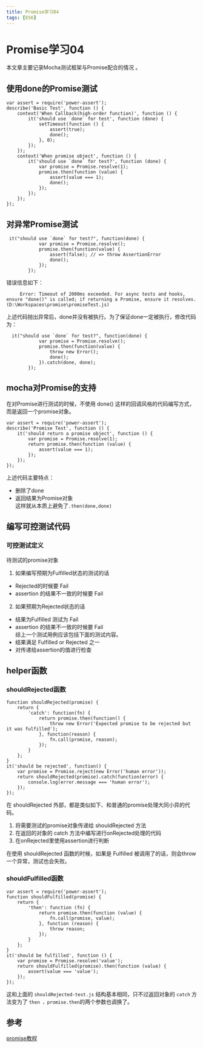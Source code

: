 ```yaml
---
title: Promise学习04
tags: [ES6]
---
```

# Promise学习04
本文章主要记录Mocha测试框架与Promise配合的情况
。
## 使用done的Promise测试
```
var assert = require('power-assert');
describe('Basic Test', function () {
    context('When Callback(high-order function)', function () {
        it('should use `done` for test', function (done) {
            setTimeout(function () {
                assert(true);
                done();
            }, 0);
        });
    });
    context('When promise object', function () {
        it('should use `done` for test?', function (done) {
            var promise = Promise.resolve(1);
            promise.then(function (value) {
                assert(value === 1);
                done();
            });
        });
    });
});
```
## 对异常Promise测试
```
 it("should use `done` for test?", function(done) {
            var promise = Promise.resolve();
            promise.then(function(value) {
                assert(false); // => throw AssertionError
                done();
            });
        });
```
错误信息如下：
```
     Error: Timeout of 2000ms exceeded. For async tests and hooks, ensure "done()" is called; if returning a Promise, ensure it resolves. (D:\Workspaces\promise\promiseTest.js)

```
上述代码抛出异常后，done并没有被执行。为了保证done一定被执行，修改代码为：
```
  it("should use `done` for test?", function(done) {
            var promise = Promise.resolve();
            promise.then(function(value) {
                throw new Error();
                done();
            }).catch(done, done);
        });
```

## mocha对Promise的支持
在对Promise进行测试的时候，不使用 done() 这样的回调风格的代码编写方式，而是返回一个promise对象。
```
var assert = require('power-assert');
describe('Promise Test', function () {
    it('should return a promise object', function () {
        var promise = Promise.resolve(1);
        return promise.then(function (value) {
            assert(value === 1);
        });
    });
});
```
上述代码主要特点：
- 删除了done
- 返回结果为Promise对象   
这样就从本质上避免了`.then(done,done)`


## 编写可控测试代码
### 可控测试定义
待测试的promise对象
1. 如果编写预期为Fulfilled状态的测试的话
- Rejected的时候要 Fail
- assertion 的结果不一致的时候要 Fail
2. 如果预期为Rejected状态的话
- 结果为Fulfilled 测试为 Fail
- assertion 的结果不一致的时候要 Fail   
综上一个测试用例应该包括下面的测试内容。
- 结果满足 Fulfilled or Rejected 之一
- 对传递给assertion的值进行检查


## helper函数
### shouldRejected函数
```
function shouldRejected(promise) {
    return {
        'catch': function(fn) {
            return promise.then(function() {
                throw new Error('Expected promise to be rejected but it was fulfilled');
            }, function(reason) {
                fn.call(promise, reason);
            });
        }
    };
}
it('should be rejected', function() {
    var promise = Promise.reject(new Error('human error'));
    return shouldRejected(promise).catch(function(error) {
        console.log(error.message === 'human error');
    });
});
```
在 shouldRejected 外部，都是类似如下、和普通的promise处理大同小异的代码。
1. 将需要测试的promise对象传递给 shouldRejected 方法
2. 在返回的对象的 catch 方法中编写进行onRejected处理的代码
3. 在onRejected里使用assertion进行判断   

在使用 shouldRejected 函数的时候，如果是 Fulfilled 被调用了的话，则会throw一个异常，测试也会失败。

### shouldFulfilled函数
```
var assert = require('power-assert');
function shouldFulfilled(promise) {
    return {
        'then': function (fn) {
            return promise.then(function (value) {
                fn.call(promise, value);
            }, function (reason) {
                throw reason;
            });
        }
    };
}
it('should be fulfilled', function () {
    var promise = Promise.resolve('value');
    return shouldFulfilled(promise).then(function (value) {
        assert(value === 'value');
    });
});
```
这和上面的 `shouldRejected-test.js` 结构基本相同，只不过返回对象的 `catch` 方法变为了 `then ，promise.then`的两个参数也调换了。
## 参考
[promise教程](http://liubin.org/promises-book/#how-to-write-promise)

